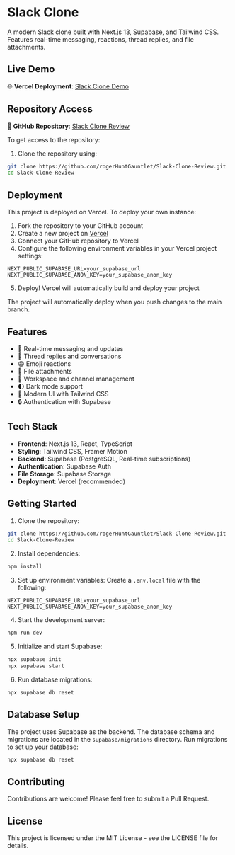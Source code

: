 # Slack Clone

A modern Slack clone built with Next.js 13, Supabase, and Tailwind CSS. Features real-time messaging, reactions, thread replies, and file attachments.

## Live Demo

🌐 **Vercel Deployment**: [Slack Clone Demo](https://slack-clone-demo.vercel.app)

## Repository Access

📂 **GitHub Repository**: [Slack Clone Review](https://github.com/rogerHuntGauntlet/Slack-Clone-Review)

To get access to the repository:

1. Clone the repository using:

```bash
git clone https://github.com/rogerHuntGauntlet/Slack-Clone-Review.git
cd Slack-Clone-Review
```

## Deployment

This project is deployed on Vercel. To deploy your own instance:

1. Fork the repository to your GitHub account
2. Create a new project on [Vercel](https://vercel.com)
3. Connect your GitHub repository to Vercel
4. Configure the following environment variables in your Vercel project settings:

```env
NEXT_PUBLIC_SUPABASE_URL=your_supabase_url
NEXT_PUBLIC_SUPABASE_ANON_KEY=your_supabase_anon_key
```

5. Deploy! Vercel will automatically build and deploy your project

The project will automatically deploy when you push changes to the main branch.

## Features

- 🔄 Real-time messaging and updates
- 💬 Thread replies and conversations
- 😄 Emoji reactions
- 📎 File attachments
- 👥 Workspace and channel management
- 🌓 Dark mode support
- 🎨 Modern UI with Tailwind CSS
- 🔒 Authentication with Supabase

## Tech Stack

- **Frontend**: Next.js 13, React, TypeScript
- **Styling**: Tailwind CSS, Framer Motion
- **Backend**: Supabase (PostgreSQL, Real-time subscriptions)
- **Authentication**: Supabase Auth
- **File Storage**: Supabase Storage
- **Deployment**: Vercel (recommended)

## Getting Started

1. Clone the repository:

```bash
git clone https://github.com/rogerHuntGauntlet/Slack-Clone-Review.git
cd Slack-Clone-Review
```

2. Install dependencies:

```bash
npm install
```

3. Set up environment variables:
   Create a `.env.local` file with the following:

```env
NEXT_PUBLIC_SUPABASE_URL=your_supabase_url
NEXT_PUBLIC_SUPABASE_ANON_KEY=your_supabase_anon_key
```

4. Start the development server:

```bash
npm run dev
```

5. Initialize and start Supabase:

```bash
npx supabase init
npx supabase start
```

6. Run database migrations:

```bash
npx supabase db reset
```

## Database Setup

The project uses Supabase as the backend. The database schema and migrations are located in the `supabase/migrations` directory. Run migrations to set up your database:

```bash
npx supabase db reset
```

## Contributing

Contributions are welcome! Please feel free to submit a Pull Request.

## License

This project is licensed under the MIT License - see the LICENSE file for details.